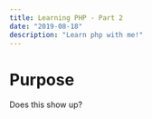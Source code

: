 ```yaml
---
title: Learning PHP - Part 2
date: "2019-08-18"
description: "Learn php with me!"
---
```


# Purpose

Does this show up?

